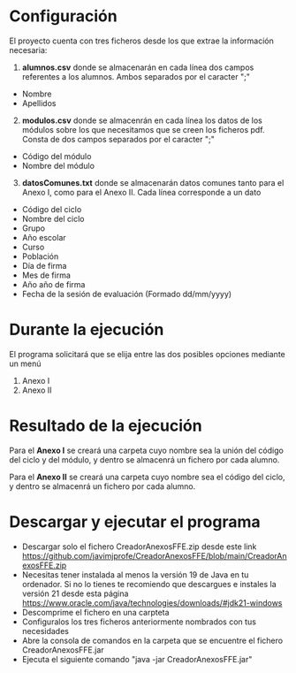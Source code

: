 # Configuración
El proyecto cuenta con tres ficheros desde los que extrae la información necesaria:
1. **alumnos.csv** donde se almacenarán en cada línea dos campos referentes a los alumnos. Ambos separados por el caracter ";"
  - Nombre
  - Apellidos
2. **modulos.csv** donde se almacenrán en cada línea los datos de los módulos sobre los que necesitamos que se creen los ficheros pdf. Consta de dos campos separados por el caracter ";"
  - Código del módulo
  - Nombre del módulo
3. **datosComunes.txt** donde se almacenarán datos comunes tanto para el Anexo I, como para el Anexo II. Cada línea corresponde a un dato
  - Código del ciclo
  - Nombre del ciclo
  - Grupo
  - Año escolar
  - Curso
  - Población
  - Día de firma
  - Mes de firma
  - Año año de firma
  - Fecha de la sesión de evaluación (Formado dd/mm/yyyy)


# Durante la ejecución
El programa solicitará que se elija entre las dos posibles opciones mediante un menú
1. Anexo I
2. Anexo II


# Resultado de la ejecución

Para el **Anexo I** se creará una carpeta cuyo nombre sea la unión del código del ciclo y del módulo, y dentro se almacenrá un fichero por cada alumno.

Para el **Anexo II** se creará una carpeta cuyo nombre sea el código del ciclo, y dentro se almacenrá un fichero por cada alumno.


# Descargar y ejecutar el programa
- Descargar solo el fichero CreadorAnexosFFE.zip desde este link <https://github.com/javimjprofe/CreadorAnexosFFE/blob/main/CreadorAnexosFFE.zip>
- Necesitas tener instalada al menos la versión 19 de Java en tu ordenador. Si no lo tienes te recomiendo que descargues e instales la versión 21 desde esta página <https://www.oracle.com/java/technologies/downloads/#jdk21-windows>
- Descomprime el fichero en una carpteta
- Configuralos los tres ficheros anteriormente nombrados con tus necesidades
- Abre la consola de comandos en la carpeta que se encuentre el fichero CreadorAnexosFFE.jar
- Ejecuta el siguiente comando "java -jar CreadorAnexosFFE.jar"
